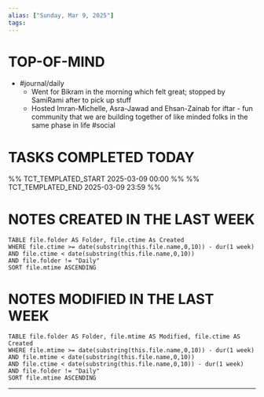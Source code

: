 ```yaml
---
alias: ["Sunday, Mar 9, 2025"]
tags: 
---
```

# TOP-OF-MIND
- #journal/daily 
	- Went for Bikram in the morning which felt great; stopped by SamiRami after to pick up stuff
	- Hosted Imran-Michelle, Asra-Jawad and Ehsan-Zainab for iftar - fun community that we are building together of like minded folks in the same phase in life #social 

# TASKS COMPLETED TODAY
%% TCT_TEMPLATED_START 2025-03-09 00:00 %%
%% TCT_TEMPLATED_END 2025-03-09 23:59 %%



# NOTES CREATED IN THE LAST WEEK
``` dataview
TABLE file.folder AS Folder, file.ctime As Created
WHERE file.ctime >= date(substring(this.file.name,0,10)) - dur(1 week) 
AND file.ctime < date(substring(this.file.name,0,10)) 
AND file.folder != "Daily"
SORT file.mtime ASCENDING
```

# NOTES MODIFIED IN THE LAST WEEK
``` dataview
TABLE file.folder AS Folder, file.mtime AS Modified, file.ctime AS Created
WHERE file.mtime >= date(substring(this.file.name,0,10)) - dur(1 week)
AND file.mtime < date(substring(this.file.name,0,10))
AND file.ctime < date(substring(this.file.name,0,10)) - dur(1 week)
AND file.folder != "Daily"
SORT file.mtime ASCENDING
```
---
